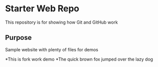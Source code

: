 # Starter Web Repo

This repository is for showing how Git and GitHub work

## Purpose

Sample website with plenty of files for demos


*This is fork work demo
*The quick brown fox jumped over the lazy dog